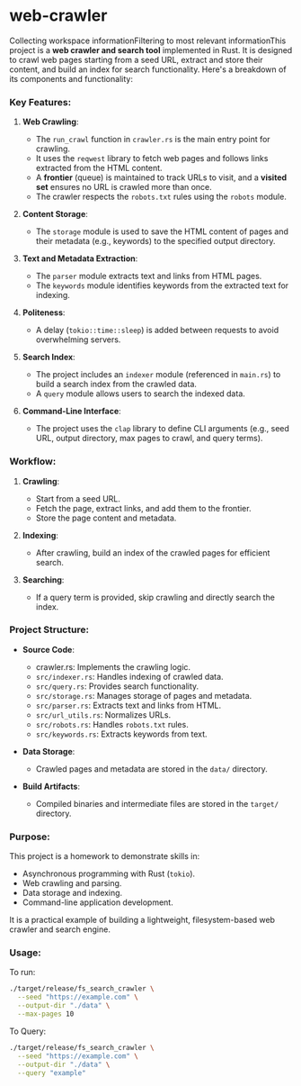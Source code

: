# web-crawler
Collecting workspace informationFiltering to most relevant informationThis project is a **web crawler and search tool** implemented in Rust. It is designed to crawl web pages starting from a seed URL, extract and store their content, and build an index for search functionality. Here's a breakdown of its components and functionality:

### Key Features:
1. **Web Crawling**:
   - The `run_crawl` function in `crawler.rs` is the main entry point for crawling.
   - It uses the `reqwest` library to fetch web pages and follows links extracted from the HTML content.
   - A **frontier** (queue) is maintained to track URLs to visit, and a **visited set** ensures no URL is crawled more than once.
   - The crawler respects the `robots.txt` rules using the `robots` module.

2. **Content Storage**:
   - The `storage` module is used to save the HTML content of pages and their metadata (e.g., keywords) to the specified output directory.

3. **Text and Metadata Extraction**:
   - The `parser` module extracts text and links from HTML pages.
   - The `keywords` module identifies keywords from the extracted text for indexing.

4. **Politeness**:
   - A delay (`tokio::time::sleep`) is added between requests to avoid overwhelming servers.

5. **Search Index**:
   - The project includes an `indexer` module (referenced in `main.rs`) to build a search index from the crawled data.
   - A `query` module allows users to search the indexed data.

6. **Command-Line Interface**:
   - The project uses the `clap` library to define CLI arguments (e.g., seed URL, output directory, max pages to crawl, and query terms).

### Workflow:
1. **Crawling**:
   - Start from a seed URL.
   - Fetch the page, extract links, and add them to the frontier.
   - Store the page content and metadata.

2. **Indexing**:
   - After crawling, build an index of the crawled pages for efficient search.

3. **Searching**:
   - If a query term is provided, skip crawling and directly search the index.

### Project Structure:
- **Source Code**:
  - crawler.rs: Implements the crawling logic.
  - `src/indexer.rs`: Handles indexing of crawled data.
  - `src/query.rs`: Provides search functionality.
  - `src/storage.rs`: Manages storage of pages and metadata.
  - `src/parser.rs`: Extracts text and links from HTML.
  - `src/url_utils.rs`: Normalizes URLs.
  - `src/robots.rs`: Handles `robots.txt` rules.
  - `src/keywords.rs`: Extracts keywords from text.

- **Data Storage**:
  - Crawled pages and metadata are stored in the `data/` directory.

- **Build Artifacts**:
  - Compiled binaries and intermediate files are stored in the `target/` directory.

### Purpose:
This project is a homework to demonstrate skills in:
- Asynchronous programming with Rust (`tokio`).
- Web crawling and parsing.
- Data storage and indexing.
- Command-line application development.

It is a practical example of building a lightweight, filesystem-based web crawler and search engine.

### Usage:
To run:

```bash
./target/release/fs_search_crawler \
  --seed "https://example.com" \
  --output-dir "./data" \
  --max-pages 10
  ```

To Query:

```bash
./target/release/fs_search_crawler \
  --seed "https://example.com" \
  --output-dir "./data" \
  --query "example"
  ```